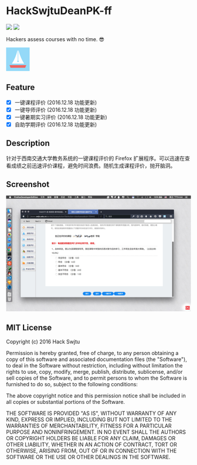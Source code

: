 # HackSwjtuDeanPK-ff

![](https://img.shields.io/badge/HackSwjtu-Firefox--AddOns-green.svg)
![](https://img.shields.io/badge/license-MIT-green.svg?style=flat)

Hackers assess courses with no time. 😎

![](plugin/data/icon-64.png)

## Feature

- [x] 一键课程评价 (2016.12.18 功能更新)
- [x] 一键导师评价 (2016.12.18 功能更新)
- [x] 一键暑期实习评价 (2016.12.18 功能更新)
- [x] 自助学期评价 (2016.12.18 功能更新)

## Description

针对于西南交通大学教务系统的一键课程评价的 Firefox 扩展程序。可以迅速在查看成绩之前迅速评价课程，避免时间浪费。随机生成课程评价，抛开脑洞。

## Screenshot

![Screenshot](plugin/data/ss.png)

## MIT License

Copyright (c) 2016 Hack Swjtu

Permission is hereby granted, free of charge, to any person obtaining a copy
of this software and associated documentation files (the "Software"), to deal
in the Software without restriction, including without limitation the rights
to use, copy, modify, merge, publish, distribute, sublicense, and/or sell
copies of the Software, and to permit persons to whom the Software is
furnished to do so, subject to the following conditions:

The above copyright notice and this permission notice shall be included in all
copies or substantial portions of the Software.

THE SOFTWARE IS PROVIDED "AS IS", WITHOUT WARRANTY OF ANY KIND, EXPRESS OR
IMPLIED, INCLUDING BUT NOT LIMITED TO THE WARRANTIES OF MERCHANTABILITY,
FITNESS FOR A PARTICULAR PURPOSE AND NONINFRINGEMENT. IN NO EVENT SHALL THE
AUTHORS OR COPYRIGHT HOLDERS BE LIABLE FOR ANY CLAIM, DAMAGES OR OTHER
LIABILITY, WHETHER IN AN ACTION OF CONTRACT, TORT OR OTHERWISE, ARISING FROM,
OUT OF OR IN CONNECTION WITH THE SOFTWARE OR THE USE OR OTHER DEALINGS IN THE
SOFTWARE.
